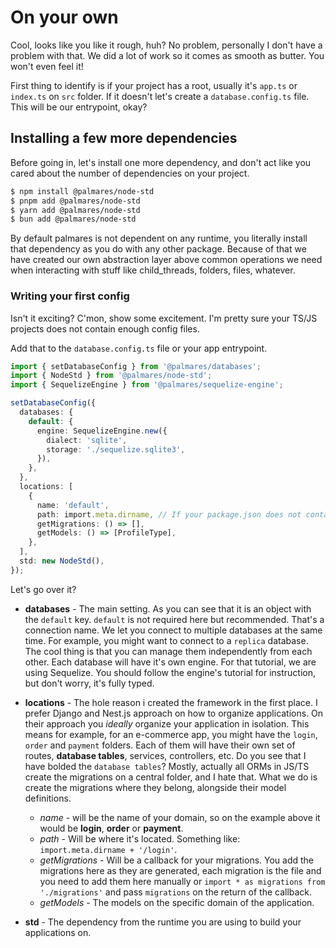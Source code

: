 # On your own

Cool, looks like you like it rough, huh? No problem, personally I don't have a problem with that. We did a lot of work so it comes as smooth as butter. You won't even feel it!

First thing to identify is if your project has a root, usually it's `app.ts` or `index.ts` on `src` folder. If it doesn't let's create a `database.config.ts` file. This will be our entrypoint, okay?

## Installing a few more dependencies

Before going in, let's install one more dependency, and don't act like you cared about the number of dependencies on your project.

```sh
$ npm install @palmares/node-std
$ pnpm add @palmares/node-std
$ yarn add @palmares/node-std
$ bun add @palmares/node-std
```

By default palmares is not dependent on any runtime, you literally install that dependency as you do with any other package. Because of that we have created our own abstraction layer above common operations we need when interacting with stuff like child_threads, folders, files, whatever.

### Writing your first config

Isn't it exciting? C'mon, show some excitement. I'm pretty sure your TS/JS projects does not contain enough config files.

Add that to the `database.config.ts` file or your app entrypoint.

```ts
import { setDatabaseConfig } from '@palmares/databases';
import { NodeStd } from '@palmares/node-std';
import { SequelizeEngine } from '@palmares/sequelize-engine';

setDatabaseConfig({
  databases: {
    default: {
      engine: SequelizeEngine.new({
        dialect: 'sqlite',
        storage: './sequelize.sqlite3',
      }),
    },
  },
  locations: [
    {
      name: 'default',
      path: import.meta.dirname, // If your package.json does not contain the "type": "module" in it, change that to __dirname
      getMigrations: () => [],
      getModels: () => [ProfileType],
    },
  ],
  std: new NodeStd(),
});
```

Let's go over it?

- **databases** - The main setting. As you can see that it is an object with the `default` key. `default` is not required here but recommended. That's a connection name. We let you connect to multiple databases at the same time. For example, you might want to connect to a `replica` database. The cool thing is that you can manage them independently from each other. Each database will have it's own engine. For that tutorial, we are using Sequelize. You should follow the engine's tutorial for instruction, but don't worry, it's fully typed.

- **locations** - The hole reason i created the framework in the first place. I prefer Django and Nest.js approach on how to organize applications. On their approach you _ideally_ organize your application in isolation. This means for example, for an e-commerce app, you might have the `login`, `order` and `payment` folders. Each of them will have their own set of routes, **database tables**, services, controllers, etc. Do you see that I have bolded the `database tables`? Mostly, actually all ORMs in JS/TS create the migrations on a central folder, and I hate that. What we do is create the migrations where they belong, alongside their model definitions.

  - _name_ - will be the name of your domain, so on the example above it would be **login**, **order** or **payment**.
  - _path_ - Will be where it's located. Something like: `import.meta.dirname + '/login'`.
  - _getMigrations_ - Will be a callback for your migrations. You add the migrations here as they are generated, each migration is the file and you need to add them here manually or `import * as migrations from './migrations'` and pass `migrations` on the return of the callback.
  - _getModels_ - The models on the specific domain of the application.

- **std** - The dependency from the runtime you are using to build your applications on.
